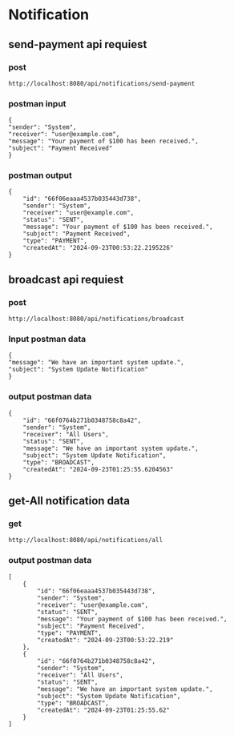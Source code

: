 # Notification
## send-payment api requiest
### post
```
http://localhost:8080/api/notifications/send-payment
```
### postman input
```
{
"sender": "System",
"receiver": "user@example.com",
"message": "Your payment of $100 has been received.",
"subject": "Payment Received"
}
```
### postman output
```
{
    "id": "66f06eaaa4537b035443d738",
    "sender": "System",
    "receiver": "user@example.com",
    "status": "SENT",
    "message": "Your payment of $100 has been received.",
    "subject": "Payment Received",
    "type": "PAYMENT",
    "createdAt": "2024-09-23T00:53:22.2195226"
}
```
## broadcast api requiest
### post
```
http://localhost:8080/api/notifications/broadcast
```
### Input postman data
```
{
"message": "We have an important system update.",
"subject": "System Update Notification"
}
```
### output postman data
```
{
    "id": "66f0764b271b0348758c8a42",
    "sender": "System",
    "receiver": "All Users",
    "status": "SENT",
    "message": "We have an important system update.",
    "subject": "System Update Notification",
    "type": "BROADCAST",
    "createdAt": "2024-09-23T01:25:55.6204563"
}
```
## get-All notification data
### get
```
http://localhost:8080/api/notifications/all
```
### output postman data
```
[
    {
        "id": "66f06eaaa4537b035443d738",
        "sender": "System",
        "receiver": "user@example.com",
        "status": "SENT",
        "message": "Your payment of $100 has been received.",
        "subject": "Payment Received",
        "type": "PAYMENT",
        "createdAt": "2024-09-23T00:53:22.219"
    },
    {
        "id": "66f0764b271b0348758c8a42",
        "sender": "System",
        "receiver": "All Users",
        "status": "SENT",
        "message": "We have an important system update.",
        "subject": "System Update Notification",
        "type": "BROADCAST",
        "createdAt": "2024-09-23T01:25:55.62"
    }
]
```
